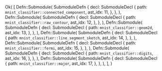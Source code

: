 Ok(
    [
        Defn::Submodule(
            SubmoduleDefn {
                decl: SubmoduleDecl {
                    path: `mnist_classifier::connected_component`,
                    ast_idx: 11,
                },
            },
        ),
        Defn::Submodule(
            SubmoduleDefn {
                decl: SubmoduleDecl {
                    path: `mnist_classifier::raw_contour`,
                    ast_idx: 12,
                },
            },
        ),
        Defn::Submodule(
            SubmoduleDefn {
                decl: SubmoduleDecl {
                    path: `mnist_classifier::geom2d`,
                    ast_idx: 13,
                },
            },
        ),
        Defn::Submodule(
            SubmoduleDefn {
                decl: SubmoduleDecl {
                    path: `mnist_classifier::line_segment_sketch`,
                    ast_idx: 14,
                },
            },
        ),
        Defn::Submodule(
            SubmoduleDefn {
                decl: SubmoduleDecl {
                    path: `mnist_classifier::fermi`,
                    ast_idx: 15,
                },
            },
        ),
        Defn::Submodule(
            SubmoduleDefn {
                decl: SubmoduleDecl {
                    path: `mnist_classifier::digits`,
                    ast_idx: 16,
                },
            },
        ),
        Defn::Submodule(
            SubmoduleDefn {
                decl: SubmoduleDecl {
                    path: `mnist_classifier::major`,
                    ast_idx: 17,
                },
            },
        ),
    ],
)